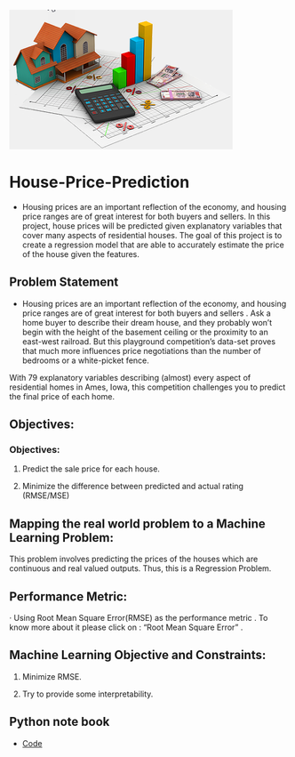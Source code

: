 ![HousePrice](HousePrice.png)
# House-Price-Prediction

- Housing prices are an important reflection of the economy, and housing price ranges are of great interest for both buyers and sellers. In   this project, house prices will be predicted given explanatory variables that cover many aspects of residential houses. The goal of this   project is to create a regression model that are able to accurately estimate the price of the house given the features.

## Problem Statement

- Housing prices are an important reflection of the economy, and housing price ranges are of great interest for both buyers and sellers . Ask a home buyer to describe their dream house, and they probably won’t begin with the height of the basement ceiling or the proximity to an east-west railroad. But this playground competition’s data-set proves that much more influences price negotiations than the number of bedrooms or a white-picket fence.

With 79 explanatory variables describing (almost) every aspect of residential homes in Ames, Iowa, this competition challenges you to predict the final price of each home.

## Objectives:

### Objectives:

1. Predict the sale price for each house.

2. Minimize the difference between predicted and actual rating (RMSE/MSE)

## Mapping the real world problem to a Machine Learning Problem:

This problem involves predicting the prices of the houses which are continuous and real valued outputs. Thus, this is a Regression Problem.

## Performance Metric:

· Using Root Mean Square Error(RMSE) as the performance metric . To know more about it please click on : “Root Mean Square Error” .

## Machine Learning Objective and Constraints:

1. Minimize RMSE.

2. Try to provide some interpretability.

## Python note book
- [Code](https://github.com/udaypratapyati/insaid/blob/master/GCD/Projects/HousePricePrediction/Term2-HousePricePrediction.ipynb "Code")
